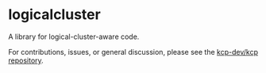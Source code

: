# logicalcluster

A library for logical-cluster-aware code.

For contributions, issues, or general discussion, please see the [kcp-dev/kcp repository](https://github.com/kcp-dev/kcp).
